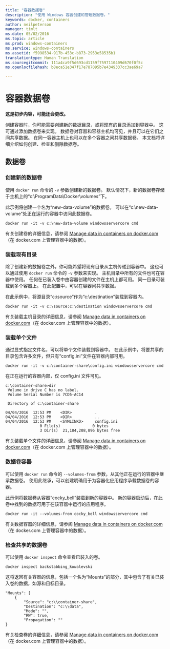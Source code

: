 ```yaml
---
title: "容器数据卷"
description: "使用 Windows 容器创建和管理数据卷。"
keywords: docker, containers
author: neilpeterson
manager: timlt
ms.date: 05/02/2016
ms.topic: article
ms.prod: windows-containers
ms.service: windows-containers
ms.assetid: f5998534-917b-453c-b873-2953e58535b1
translationtype: Human Translation
ms.sourcegitcommit: 111a4ca9f5d693cd1159f7597110409d670f0f5c
ms.openlocfilehash: b8eca51e347f17e787095b7e4349337cc3ae69a7

---
```


# 容器数据卷

**这是初步内容，可能还会更改。** 

创建容器时，你可能需要创建新的数据目录，或将现有的目录添加到容器中。 这可通过添加数据卷来实现。 数据卷对容器和容器主机均可见，并且可以在它们之间共享数据。 在同一容器主机上也可以在多个容器之间共享数据卷。 本文档将详细介绍如何创建、检查和删除数据卷。

## 数据卷

### 创建新的数据卷

使用 `docker run` 命令的 `-v` 参数创建新的数据卷。 默认情况下，新的数据卷存储于主机上的“c:\ProgramData\Docker\volumes”下。

此示例将创建一个名为“new-data-volume”的数据卷。 可以在“c:\new-data-volume”处正在运行的容器中访问此数据卷。

```none
docker run -it -v c:\new-data-volume windowsservercore cmd
```

有关创建卷的详细信息，请参阅 [Manage data in containers on docker.com](https://docs.docker.com/engine/userguide/containers/dockervolumes/#data-volumes)（在 docker.com 上管理容器中的数据）。

### 装载现有目录

除了创建新的数据卷之外，你可能希望将现有目录从主机传递到容器中。 这也可以通过使用 `docker run` 命令的 `-v` 参数来实现。 主机目录中所有的文件也可在容器中使用。 任何在已装入卷中由容器创建的文件在主机上都可用。 同一目录可装载到多个容器上。 在此配置中，可以在容器间共享数据。

在此示例中，将源目录“c:\source”作为“c:\destination”装载到容器内。

```none
docker run -it -v c:\source:c:\destination windowsservercore cmd
```

有关装载主机目录的详细信息，请参阅 [Manage data in containers on docker.com](https://docs.docker.com/engine/userguide/containers/dockervolumes/#mount-a-host-directory-as-a-data-volume)（在 docker.com 上管理容器中的数据）。

### 装载单个文件

通过显式指定文件名，可以将单个文件装载到容器中。 在此示例中，将要共享的目录包含许多文件，但只有“config.ini”文件在容器内部可用。 

```none
docker run -it -v c:\container-share\config.ini windowsservercore cmd
```

在正在运行的容器内部，仅 config.ini 文件可见。

```none
c:\container-share>dir
 Volume in drive C has no label.
 Volume Serial Number is 7CD5-AC14

 Directory of c:\container-share

04/04/2016  12:53 PM    <DIR>          .
04/04/2016  12:53 PM    <DIR>          ..
04/04/2016  12:53 PM    <SYMLINKD>     config.ini
               0 File(s)              0 bytes
               3 Dir(s)  21,184,208,896 bytes free
```

有关装载单个文件的详细信息，请参阅 [Manage data in containers on docker.com](https://docs.docker.com/engine/userguide/containers/dockervolumes/#mount-a-host-directory-as-a-data-volume)（在 docker.com 上管理容器中的数据）。

### 数据卷容器

可以使用 `docker run` 命令的 `--volumes-from` 参数，从其他正在运行的容器中继承数据卷。 使用此继承，可以创建明确用于为容器化应用程序承载数据卷的容器。 

此示例将数据卷从容器“cocky_bell”装载到新的容器中。 新的容器启动后，在此卷中找到的数据可用于在该容器中运行的应用程序。  

```none
docker run -it --volumes-from cocky_bell windowsservercore cmd
```

有关数据容器的详细信息，请参阅 [Manage data in containers on docker.com](https://docs.docker.com/engine/userguide/containers/dockervolumes/#mount-a-host-file-as-a-data-volume)（在 docker.com 上管理容器中的数据）。

### 检查共享的数据卷

可以使用 `docker inspect` 命令查看已装入的卷。

```none
docker inspect backstabbing_kowalevski
```

这将返回有关容器的信息，包括一个名为“Mounts”的部分，其中包含了有关已装入卷的数据，如源和目标目录。

```none
"Mounts": [
    {
        "Source": "c:\\container-share",
        "Destination": "c:\\data",
        "Mode": "",
        "RW": true,
        "Propagation": ""
}
```

有关检查卷的详细信息，请参阅 [Manage data in containers on docker.com](https://docs.docker.com/engine/userguide/containers/dockervolumes/#locating-a-volume)（在 docker.com 上管理容器中的数据）。




<!--HONumber=Jun16_HO4-->


